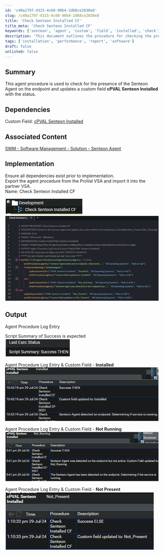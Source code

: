 ```yaml
---
id: 'c40a1797-4315-4c60-90b4-2d68ce2038e8'
slug: /c40a1797-4315-4c60-90b4-2d68ce2038e8
title: 'Check Senteon Installed CF'
title_meta: 'Check Senteon Installed CF'
keywords: ['senteon', 'agent', 'custom', 'field', 'installed', 'check']
description: 'This document outlines the procedure for checking the presence of the Senteon Agent on an endpoint and updating a custom field named cPVAL Senteon Installed with the status. It includes dependencies, implementation steps, and expected output, ensuring all necessary components are in place for successful execution.'
tags: ['installation', 'performance', 'report', 'software']
draft: false
unlisted: false
---
```


## Summary

This agent procedure is used to check for the presence of the Senteon Agent on the endpoint and updates a custom field **cPVAL Senteon Installed** with the status.

## Dependencies

Custom Field: [cPVAL Senteon Installed](/docs/bc1c7f2d-8eb4-41a3-bb12-8150cdeb0241)

## Associated Content

[SWM - Software Management - Solution - Senteon Agent](/docs/5cc5165d-4314-499b-9357-299f3b04f402)

## Implementation

Ensure all dependencies exist prior to implementation.  
Export the agent procedure from the ProVal VSA and import it into the partner VSA.  
Name: Check Senteon Installed CF  

![Image 1](../../../static/img/docs/c40a1797-4315-4c60-90b4-2d68ce2038e8/image_1.png)  
![Image 2](../../../static/img/docs/c40a1797-4315-4c60-90b4-2d68ce2038e8/image_2.png)  

## Output

Agent Procedure Log Entry  

Script Summary of Success is expected  
![Image 3](../../../static/img/docs/c40a1797-4315-4c60-90b4-2d68ce2038e8/image_3.png)  

Agent Procedure Log Entry & Custom Field - **Installed**  
![Image 4](../../../static/img/docs/c40a1797-4315-4c60-90b4-2d68ce2038e8/image_4.png)  

Agent Procedure Log Entry & Custom Field - **Not Running**  
![Image 5](../../../static/img/docs/c40a1797-4315-4c60-90b4-2d68ce2038e8/image_5.png)  

Agent Procedure Log Entry & Custom Field - **Not Present**  
![Image 6](../../../static/img/docs/c40a1797-4315-4c60-90b4-2d68ce2038e8/image_6.png)  

